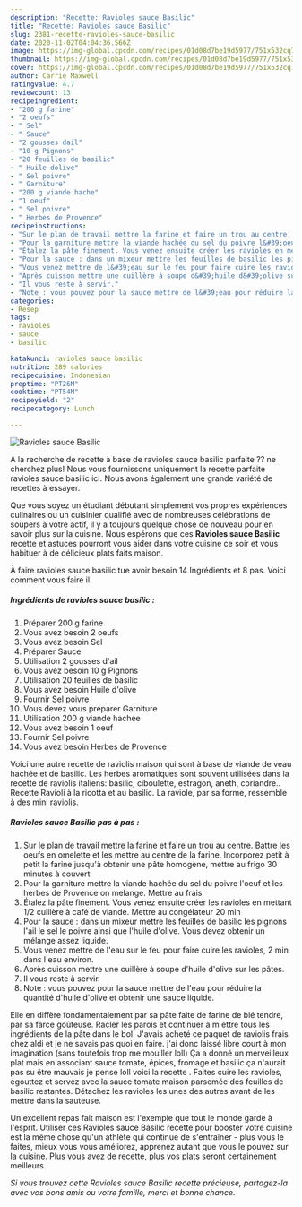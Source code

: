 ```yaml
---
description: "Recette: Ravioles sauce Basilic"
title: "Recette: Ravioles sauce Basilic"
slug: 2381-recette-ravioles-sauce-basilic
date: 2020-11-02T04:04:36.566Z
image: https://img-global.cpcdn.com/recipes/01d08d7be19d5977/751x532cq70/ravioles-sauce-basilic-photo-principale-de-la-recette.jpg
thumbnail: https://img-global.cpcdn.com/recipes/01d08d7be19d5977/751x532cq70/ravioles-sauce-basilic-photo-principale-de-la-recette.jpg
cover: https://img-global.cpcdn.com/recipes/01d08d7be19d5977/751x532cq70/ravioles-sauce-basilic-photo-principale-de-la-recette.jpg
author: Carrie Maxwell
ratingvalue: 4.7
reviewcount: 13
recipeingredient:
- "200 g farine"
- "2 oeufs"
- " Sel"
- " Sauce"
- "2 gousses dail"
- "10 g Pignons"
- "20 feuilles de basilic"
- " Huile dolive"
- " Sel poivre"
- " Garniture"
- "200 g viande hache"
- "1 oeuf"
- " Sel poivre"
- " Herbes de Provence"
recipeinstructions:
- "Sur le plan de travail mettre la farine et faire un trou au centre. Battre les oeufs en omelette et les mettre au centre de la farine. Incorporez petit à petit la farine jusqu&#39;à obtenir une pâte homogène, mettre au frigo 30 minutes à couvert"
- "Pour la garniture mettre la viande hachée du sel du poivre l&#39;oeuf et les herbes de Provence on melange. Mettre au frais"
- "Étalez la pâte finement. Vous venez ensuite créer les ravioles en mettant 1/2 cuillère à café de viande. Mettre au congélateur 20 min"
- "Pour la sauce : dans un mixeur mettre les feuilles de basilic les pignons l&#39;ail le sel le poivre ainsi que l&#39;huile d&#39;olive. Vous devez obtenir un mélange assez liquide."
- "Vous venez mettre de l&#39;eau sur le feu pour faire cuire les ravioles, 2 min dans l&#39;eau environ."
- "Après cuisson mettre une cuillère à soupe d&#39;huile d&#39;olive sur les pâtes."
- "Il vous reste à servir."
- "Note : vous pouvez pour la sauce mettre de l&#39;eau pour réduire la quantité d&#39;huile d&#39;olive et obtenir une sauce liquide."
categories:
- Resep
tags:
- ravioles
- sauce
- basilic

katakunci: ravioles sauce basilic 
nutrition: 289 calories
recipecuisine: Indonesian
preptime: "PT26M"
cooktime: "PT54M"
recipeyield: "2"
recipecategory: Lunch

---
```



![Ravioles sauce Basilic](https://img-global.cpcdn.com/recipes/01d08d7be19d5977/751x532cq70/ravioles-sauce-basilic-photo-principale-de-la-recette.jpg)

A la recherche de recette à base de ravioles sauce basilic parfaite ?? ne cherchez plus! Nous vous fournissons uniquement la recette parfaite ravioles sauce basilic ici. Nous avons également une grande variété de recettes à essayer.

Que vous soyez un étudiant débutant simplement vos propres expériences culinaires ou un cuisinier qualifié avec de nombreuses célébrations de soupers à votre actif, il y a toujours quelque chose de nouveau pour en savoir plus sur la cuisine. Nous espérons que ces <strong> Ravioles sauce Basilic </strong> recette et astuces pourront vous aider dans votre cuisine ce soir et vous habituer à de délicieux plats faits maison.

<!--inarticleads1-->

À faire ravioles sauce basilic tue avoir besoin 14 Ingrédients et 8 pas. Voici comment vous faire il.

##### Ingrédients de ravioles sauce basilic :

1. Préparer 200 g farine
1. Vous avez besoin 2 oeufs
1. Vous avez besoin  Sel
1. Préparer  Sauce
1. Utilisation 2 gousses d&#39;ail
1. Vous avez besoin 10 g Pignons
1. Utilisation 20 feuilles de basilic
1. Vous avez besoin  Huile d&#39;olive
1. Fournir  Sel poivre
1. Vous devez vous préparer  Garniture
1. Utilisation 200 g viande hachée
1. Vous avez besoin 1 oeuf
1. Fournir  Sel poivre
1. Vous avez besoin  Herbes de Provence


Voici une autre recette de raviolis maison qui sont à base de viande de veau hachée et de basilic. Les herbes aromatiques sont souvent utilisées dans la recette de raviolis italiens: basilic, ciboulette, estragon, aneth, coriandre.. Recette Ravioli à la ricotta et au basilic. La raviole, par sa forme, ressemble à des mini raviolis. 

<!--inarticleads2-->

##### Ravioles sauce Basilic pas à pas :

1. Sur le plan de travail mettre la farine et faire un trou au centre. Battre les oeufs en omelette et les mettre au centre de la farine. Incorporez petit à petit la farine jusqu&#39;à obtenir une pâte homogène, mettre au frigo 30 minutes à couvert
1. Pour la garniture mettre la viande hachée du sel du poivre l&#39;oeuf et les herbes de Provence on melange. Mettre au frais
1. Étalez la pâte finement. Vous venez ensuite créer les ravioles en mettant 1/2 cuillère à café de viande. Mettre au congélateur 20 min
1. Pour la sauce : dans un mixeur mettre les feuilles de basilic les pignons l&#39;ail le sel le poivre ainsi que l&#39;huile d&#39;olive. Vous devez obtenir un mélange assez liquide.
1. Vous venez mettre de l&#39;eau sur le feu pour faire cuire les ravioles, 2 min dans l&#39;eau environ.
1. Après cuisson mettre une cuillère à soupe d&#39;huile d&#39;olive sur les pâtes.
1. Il vous reste à servir.
1. Note : vous pouvez pour la sauce mettre de l&#39;eau pour réduire la quantité d&#39;huile d&#39;olive et obtenir une sauce liquide.


Elle en diffère fondamentalement par sa pâte faite de farine de blé tendre, par sa farce goûteuse. Racler les parois et continuer à m ettre tous les ingrédients de la pâte dans le bol. J&#39;avais acheté ce paquet de raviolis frais chez aldi et je ne savais pas quoi en faire. j&#39;ai donc laissé libre court à mon imagination (sans toutefois trop me mouiller loll) Ça a donné un merveilleux plat mais en associant sauce tomate, épices, fromage et basilic ça n&#39;aurait pas su être mauvais je pense loll voici la recette . Faites cuire les ravioles, égouttez et servez avec la sauce tomate maison parsemée des feuilles de basilic restantes. Détachez les ravioles les unes des autres avant de les mettre dans la sauteuse. 

<!--inarticleads1-->

<p>
Un excellent repas fait maison est l'exemple que tout le monde garde à l'esprit. Utiliser ces Ravioles sauce Basilic recette pour booster votre cuisine est la même chose qu'un athlète qui continue de s'entraîner - plus vous le faites, mieux vous vous améliorez, apprenez autant que vous le pouvez sur la cuisine. Plus vous avez de recette, plus vos plats seront certainement meilleurs.
</p>

<p>
<i>Si vous trouvez cette Ravioles sauce Basilic recette précieuse, partagez-la avec vos bons amis ou votre famille, merci et bonne chance.</i>
</p>
